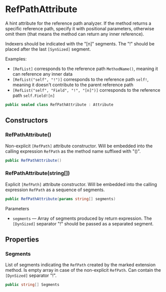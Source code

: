 # RefPathAttribute

A hint attribute for the reference path analyzer.
If the method returns a specific reference path, specify it with positional parameters,
otherwise omit them (that means the method can return any inner reference).

Indexers should be indicated with the "[n]" segments.
The "!" should be placed after the last `[SynSized]` segment.

Examples:
- `[RefList]` corresponds to the reference path `MethodName()`, meaning it can reference any inner data
- `[RefList("self", "!")]` corresponds to the reference path `self!`, meaning it doesn't contribute to the parent reference path
- `[RefList("self", "Field", "!", "[n]")]` corresponds to the reference path `self.Field![n]`

```csharp
public sealed class RefPathAttribute : Attribute
```


## Constructors


### RefPathAttribute()

Non-explicit `[RefPath]` attribute constructor.
Will be embedded into the calling expression `RefPath` as the method name suffixed with "()".

```csharp
public RefPathAttribute()
```


### RefPathAttribute(string[])

Explicit `[RefPath]` attribute constructor.
Will be embedded into the calling expression `RefPath` as a sequence of segments.

```csharp
public RefPathAttribute(params string[] segments)
```

Parameters
- `segments` — Array of segments produced by return expression.
The `[DynSized]` separator "!" should be passed as a separated segment.


## Properties


### Segments

List of segments indicating the `RefPath` created by the marked extension method.
Is empty array in case of the non-explicit `RefPath`.
Can contain the `[DynSized]` separator "!".

```csharp
public string[] Segments
```
